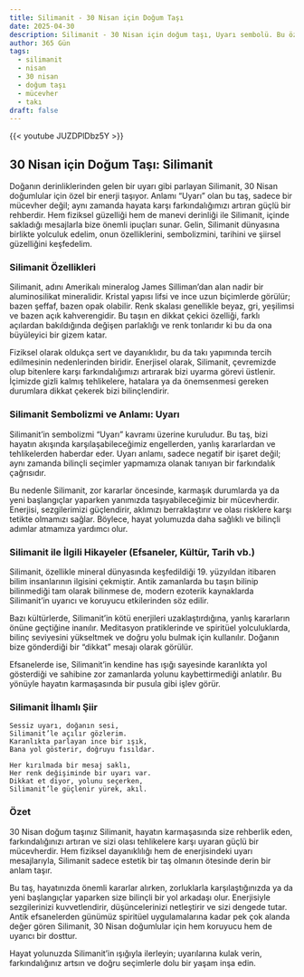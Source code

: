 ```yaml
---
title: Silimanit - 30 Nisan için Doğum Taşı
date: 2025-04-30
description: Silimanit - 30 Nisan için doğum taşı, Uyarı sembolü. Bu özel taşın derin anlamını öğrenin.
author: 365 Gün
tags:
  - silimanit
  - nisan
  - 30 nisan
  - doğum taşı
  - mücevher
  - takı
draft: false
---
```


{{< youtube JUZDPlDbz5Y >}}

## 30 Nisan için Doğum Taşı: Silimanit

Doğanın derinliklerinden gelen bir uyarı gibi parlayan Silimanit, 30 Nisan doğumlular için özel bir enerji taşıyor. Anlamı “Uyarı” olan bu taş, sadece bir mücevher değil; aynı zamanda hayata karşı farkındalığımızı artıran güçlü bir rehberdir. Hem fiziksel güzelliği hem de manevi derinliği ile Silimanit, içinde sakladığı mesajlarla bize önemli ipuçları sunar. Gelin, Silimanit dünyasına birlikte yolculuk edelim, onun özelliklerini, sembolizmini, tarihini ve şiirsel güzelliğini keşfedelim.

### Silimanit Özellikleri

Silimanit, adını Amerikalı mineralog James Silliman’dan alan nadir bir aluminosilikat mineralidir. Kristal yapısı lifsi ve ince uzun biçimlerde görülür; bazen şeffaf, bazen opak olabilir. Renk skalası genellikle beyaz, gri, yeşilimsi ve bazen açık kahverengidir. Bu taşın en dikkat çekici özelliği, farklı açılardan bakıldığında değişen parlaklığı ve renk tonlarıdır ki bu da ona büyüleyici bir gizem katar.

Fiziksel olarak oldukça sert ve dayanıklıdır, bu da takı yapımında tercih edilmesinin nedenlerinden biridir. Enerjisel olarak, Silimanit, çevremizde olup bitenlere karşı farkındalığımızı artırarak bizi uyarma görevi üstlenir. İçimizde gizli kalmış tehlikelere, hatalara ya da önemsenmesi gereken durumlara dikkat çekerek bizi bilinçlendirir.

### Silimanit Sembolizmi ve Anlamı: Uyarı

Silimanit’in sembolizmi “Uyarı” kavramı üzerine kuruludur. Bu taş, bizi hayatın akışında karşılaşabileceğimiz engellerden, yanlış kararlardan ve tehlikelerden haberdar eder. Uyarı anlamı, sadece negatif bir işaret değil; aynı zamanda bilinçli seçimler yapmamıza olanak tanıyan bir farkındalık çağrısıdır.

Bu nedenle Silimanit, zor kararlar öncesinde, karmaşık durumlarda ya da yeni başlangıçlar yaparken yanımızda taşıyabileceğimiz bir mücevherdir. Enerjisi, sezgilerimizi güçlendirir, aklımızı berraklaştırır ve olası risklere karşı tetikte olmamızı sağlar. Böylece, hayat yolumuzda daha sağlıklı ve bilinçli adımlar atmamıza yardımcı olur.

### Silimanit ile İlgili Hikayeler (Efsaneler, Kültür, Tarih vb.)

Silimanit, özellikle mineral dünyasında keşfedildiği 19. yüzyıldan itibaren bilim insanlarının ilgisini çekmiştir. Antik zamanlarda bu taşın bilinip bilinmediği tam olarak bilinmese de, modern ezoterik kaynaklarda Silimanit’in uyarıcı ve koruyucu etkilerinden söz edilir.

Bazı kültürlerde, Silimanit’in kötü enerjileri uzaklaştırdığına, yanlış kararların önüne geçtiğine inanılır. Meditasyon pratiklerinde ve spiritüel yolculuklarda, bilinç seviyesini yükseltmek ve doğru yolu bulmak için kullanılır. Doğanın bize gönderdiği bir “dikkat” mesajı olarak görülür.

Efsanelerde ise, Silimanit’in kendine has ışığı sayesinde karanlıkta yol gösterdiği ve sahibine zor zamanlarda yolunu kaybettirmediği anlatılır. Bu yönüyle hayatın karmaşasında bir pusula gibi işlev görür.

### Silimanit İlhamlı Şiir

```
Sessiz uyarı, doğanın sesi,
Silimanit’le açılır gözlerim.
Karanlıkta parlayan ince bir ışık,
Bana yol gösterir, doğruyu fısıldar.

Her kırılmada bir mesaj saklı,
Her renk değişiminde bir uyarı var.
Dikkat et diyor, yolunu seçerken,
Silimanit’le güçlenir yürek, akıl.
```

### Özet

30 Nisan doğum taşınız Silimanit, hayatın karmaşasında size rehberlik eden, farkındalığınızı artıran ve sizi olası tehlikelere karşı uyaran güçlü bir mücevherdir. Hem fiziksel dayanıklılığı hem de enerjisindeki uyarı mesajlarıyla, Silimanit sadece estetik bir taş olmanın ötesinde derin bir anlam taşır.

Bu taş, hayatınızda önemli kararlar alırken, zorluklarla karşılaştığınızda ya da yeni başlangıçlar yaparken size bilinçli bir yol arkadaşı olur. Enerjisiyle sezgilerinizi kuvvetlendirir, düşüncelerinizi netleştirir ve sizi dengede tutar. Antik efsanelerden günümüz spiritüel uygulamalarına kadar pek çok alanda değer gören Silimanit, 30 Nisan doğumlular için hem koruyucu hem de uyarıcı bir dosttur.

Hayat yolunuzda Silimanit’in ışığıyla ilerleyin; uyarılarına kulak verin, farkındalığınız artsın ve doğru seçimlerle dolu bir yaşam inşa edin.
